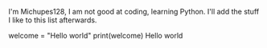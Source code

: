 I'm Michupes128,
I am not good at coding,
learning Python.
I'll add the stuff I like to this list afterwards.


welcome = "Hello world"
print(welcome)
Hello world
<!---
Michupes128/Michupes128 is a ✨ special ✨ repository because its `README.md` (this file) appears on your GitHub profile.
You can click the Preview link to take a look at your changes.
--->

